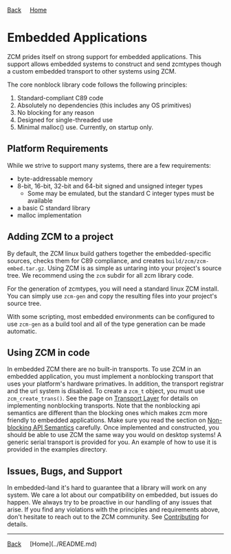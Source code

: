 <a style="margin-right: 1rem;" href="javascript:history.go(-1)">Back</a>
[Home](../README.md)
# Embedded Applications

ZCM prides itself on strong support for embedded applications. This support allows
embedded systems to construct and send zcmtypes though a custom embedded transport to
other systems using ZCM.

The core nonblock library code follows the following principles:

  1. Standard-compliant C89 code
  2. Absolutely no dependencies (this includes any OS primitives)
  3. No blocking for any reason
  4. Designed for single-threaded use
  5. Minimal malloc() use. Currently, on startup only.

## Platform Requirements

While we strive to support many systems, there are a few requirements:

  - byte-addressable memory
  - 8-bit, 16-bit, 32-bit and 64-bit signed and unsigned integer types
     - Some may be emulated, but the standard C integer types must be available
  - a basic C standard library
  - malloc implementation

## Adding ZCM to a project

By default, the ZCM linux build gathers together the embedded-specific sources, checks them
for C89 compliance, and creates `build/zcm/zcm-embed.tar.gz`. Using ZCM is as simple as untaring
into your project's source tree. We recommend using the `zcm` subdir for all zcm library code.

For the generation of zcmtypes, you will need a standard linux ZCM install. You can simply use
`zcm-gen` and copy the resulting files into your project's source tree.

With some scripting, most embedded environments can be configured to use `zcm-gen` as a build
tool and all of the type generation can be made automatic.

## Using ZCM in code

In embedded ZCM there are no built-in transports. To use ZCM in an embedded application,
you must implement a nonblocking transport that uses your platform's hardware primatives.
In addition, the transport registrar and the url system is disabled. To create a `zcm_t`
object, you must use `zcm_create_trans()`. See the page on [Transport Layer](transports.md)
for details on implementing nonblocking transports. Note that the nonblocking api semantics
are different than the blocking ones which makes zcm more friendly to embedded applications.
Make sure you read the section on [Non-blocking API Semantics](transports.md) carefully.
Once implemented and constructed, you should be able to use ZCM the same way you would on
desktop systems! A generic serial transport is provided for you. An example of how to use it
is provided in the examples directory.

## Issues, Bugs, and Support

In embedded-land it's hard to guarantee that a library will work on any system. We care a lot
about our compatibility on embedded, but issues do happen. We always try to be proactive in
our handling of any issues that arise. If you find any violations with the principles and
requirements above, don't hesitate to reach out to the ZCM community. See
[Contributing](contributing.md) for details.

<hr>
<a style="margin-right: 1rem;" href="javascript:history.go(-1)">Back</a>
[Home](../README.md)
